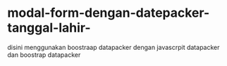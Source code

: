 # modal-form-dengan-datepacker-tanggal-lahir-
disini menggunakan boostraap datapacker dengan javascrpit datapacker dan boostrap datapacker
